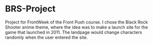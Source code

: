 # BRS-Project
Project for FrontWeek of the Front Push course.  I chose the Black Rock Shooter anime theme, where the idea was to make a launch site for the game that launched in 2011. The landpage would change characters randomly when the user entered the site.
